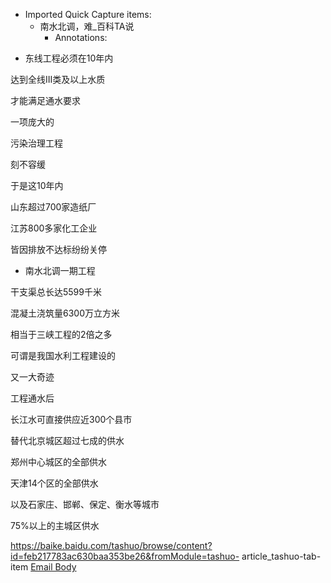- Imported Quick Capture items:
    - 南水北调，难_百科TA说
        - Annotations:

* 东线工程必须在10年内

达到全线III类及以上水质

才能满足通水要求

一项庞大的

污染治理工程

刻不容缓

于是这10年内

山东超过700家造纸厂

江苏800多家化工企业

皆因排放不达标纷纷关停

* 南水北调一期工程

干支渠总长达5599千米

混凝土浇筑量6300万立方米

相当于三峡工程的2倍之多

可谓是我国水利工程建设的

又一大奇迹

工程通水后

长江水可直接供应近300个县市

替代北京城区超过七成的供水

郑州中心城区的全部供水

天津14个区的全部供水

以及石家庄、邯郸、保定、衡水等城市

75%以上的主城区供水

https://baike.baidu.com/tashuo/browse/content?id=feb217783ac630baa353be26&fromModule=tashuo-
article_tashuo-tab-item [Email Body](https://files.todoist.com/Cf2ryvObjCYgSC-vU5kgOd9mrMg5ldcBsoF7dBKSG55AysK2W10U9nTWByA84ciM/by/21878347/as/file.html)
